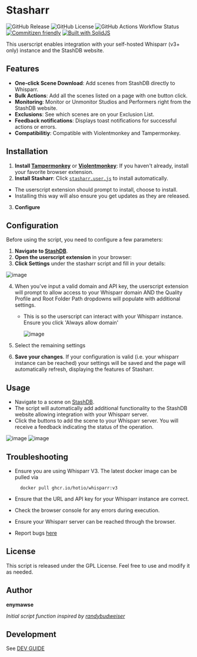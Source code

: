 # Stasharr

![GitHub Release](https://img.shields.io/github/v/release/enymawse/stasharr?style=for-the-badge)
![GitHub License](https://img.shields.io/github/license/enymawse/stasharr?style=for-the-badge)
![GitHub Actions Workflow Status](https://img.shields.io/github/actions/workflow/status/enymawse/stasharr/release.yml?style=for-the-badge)
[![Commitizen friendly](https://img.shields.io/badge/commitizen-friendly-brightgreen.svg?style=for-the-badge)](http://commitizen.github.io/cz-cli/)
[![Built with SolidJS](https://img.shields.io/badge/Built%20with-SolidJS-blue?style=for-the-badge)](https://github.com/solidjs/solid)

This userscript enables integration with your self-hosted Whisparr (v3+ only) instance and the StashDB website.

## Features

- **One-click Scene Download**: Add scenes from StashDB directly to Whisparr.
- **Bulk Actions**: Add all the scenes listed on a page with one button click.
- **Monitoring**: Monitor or Unmonitor Studios and Performers right from the StashDB website.
- **Exclusions**: See which scenes are on your Exclusion List.
- **Feedback notifications**: Displays toast notifications for successful actions or errors.
- **Compatibilitiy**: Compatible with Violentmonkey and Tampermonkey.

## Installation

1. **Install [Tampermonkey](https://www.tampermonkey.net/)** or **[Violentmonkey](https://violentmonkey.github.io/)**: If you haven't already, install your favorite browser extension.
2. **Install Stasharr**: Click [`stasharr.user.js`](https://github.com/enymawse/stasharr/releases/latest/download/stasharr.user.js) to install automatically.

- The userscript extension should prompt to install, choose to install.
- Installing this way will also ensure you get updates as they are released.

3. **Configure**

## Configuration

Before using the script, you need to configure a few parameters:

1. **Navigate to [StashDB](https://stashdb.org)**.
2. **Open the userscript extension** in your browser:
3. **Click Settings** under the stasharr script and fill in your details:

![image](https://github.com/user-attachments/assets/9550da22-3e63-4edf-9a21-4d70b35147e7)


4. When you've input a valid domain and API key, the userscript extension will prompt to allow access to your Whisparr domain AND the Quality Profile and Root Folder Path dropdowns will populate with additional settings.

   - This is so the userscript can interact with your Whisparr instance. Ensure you click 'Always allow domain'

     ![image](https://github.com/user-attachments/assets/9804d74c-9c57-4046-85ec-6f6b182cf397)

5. Select the remaining settings
6. **Save your changes**. If your configuration is valid (i.e. your whisparr instance can be reached) your settings will be saved and the page will automatically refresh, displaying the features of Stasharr.

## Usage

- Navigate to a scene on [StashDB](https://stashdb.org/).
- The script will automatically add additional functionality to the StashDB website allowing integration with your Whisparr server.
- Click the buttons to add the scene to your Whisparr server. You will receive a feedback indicating the status of the operation.

![image](https://github.com/user-attachments/assets/19c5e14d-8e86-41ef-b701-b6b8cd7e11e0)
![image](https://github.com/user-attachments/assets/6a0d105d-b903-43b2-85dd-5b5c4f7a8173)

## Troubleshooting

- Ensure you are using Whisparr V3. The latest docker image can be pulled via

        docker pull ghcr.io/hotio/whisparr:v3

- Ensure that the URL and API key for your Whisparr instance are correct.
- Check the browser console for any errors during execution.
- Ensure your Whisparr server can be reached through the browser.
- Report bugs [here](https://github.com/enymawse/stasharr/issues/new/choose)

## License

This script is released under the GPL License. Feel free to use and modify it as needed.

## Author

**enymawse**

<em>Initial script function inspired by [randybudweiser](https://github.com/randybudweiser/stash2whisparr)</em>

## Development

See [DEV GUIDE](DEVELOPMENT.md)
